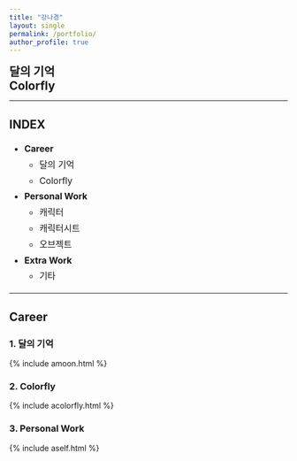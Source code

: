 ```yaml
---
title: "강나경"
layout: single
permalink: /portfolio/
author_profile: true
---
```


<style>
  .section-title {
    display: flex;
    justify-content: space-between;
    align-items: center;
  }

  .section-title h2, .section-title h3 {
    margin: 0;
  }

  .anchor-link {
    font-size: 14px;
    text-decoration: none;
    color: #888;
    margin-left: 10px;
    visibility: hidden;
  }

  .section-title:hover .anchor-link {
    visibility: visible;
  }
</style>

<div class="section-title" id="dal-memory">
  <h2>달의 기억</h2>
  <a href="#dal-memory" class="anchor-link">●</a>
</div>
<div class="section-title" id="colorfly">
  <h2>Colorfly</h2>
  <a href="#dal-memory" class="anchor-link">●</a>  
</div>

----------------------------------------------
<h2>INDEX</h2>
<ul style="font-size: 16px; line-height: 1.8;">
  <li><strong>Career</strong>
    <ul>
      <li>달의 기억</li>
      <li>Colorfly</li>
    </ul>
  </li>
  <li><strong>Personal Work</strong>
    <ul>
      <li>캐릭터</li>
      <li>캐릭터시트</li>
      <li>오브젝트</li>
    </ul>
  </li>
  <li><strong>Extra Work</strong>
    <ul>
      <li>기타</li>
    </ul>
  </li>
</ul>


<hr>

<!-- Career Section -->      
<h2>Career</h2>

<!-- 모달 구조 -->
<div id="imgModal" style="display: none; position: fixed; z-index: 9999; padding-top: 80px; left: 0; top: 0; width: 100%; height: 100%; overflow: auto; background-color: rgba(0,0,0,0.9);">
  <span id="modalClose" style="position: absolute; top: 20px; right: 35px; color: #fff; font-size: 40px; font-weight: bold; cursor: pointer;">&times;</span>
  <img id="modalImage" style="margin: 40px auto; display: block; max-width: 100%; max-height: 100%;">
</div>

<h3>1. 달의 기억</h3>
{% include amoon.html %}

<h3>2. Colorfly</h3>
{% include acolorfly.html %}

<h3>3. Personal Work</h3>
{% include aself.html %}

<!-- 모달 창 구조 -->
<div id="imgModal" style="display: none; position: fixed; z-index: 9999; padding-top: 60px; left: 0; top: 0; width: 100%; height: 100%; overflow: auto; background-color: rgba(0,0,0,0.9);">
  <span id="modalClose" style="position: absolute; top: 20px; right: 35px; color: #fff; font-size: 40px; font-weight: bold; cursor: pointer;">&times;</span>
  <img id="modalImage" style="margin: auto; display: block; max-width: 80%; max-height: 80%;">
</div>

<script>
document.addEventListener("DOMContentLoaded", function() {
  const modal = document.getElementById('imgModal');
  const modalImg = document.getElementById('modalImage');
  const closeBtn = document.getElementById('modalClose');

  document.querySelectorAll("img").forEach(img => {
    img.style.cursor = "zoom-in";
    img.addEventListener("click", () => {
      modal.style.display = "block";
      modalImg.src = img.src;
      modalImg.alt = img.alt;
    });
  });

  closeBtn.addEventListener("click", () => {
    modal.style.display = "none";
  });

  window.addEventListener("click", (event) => {
    if (event.target === modal) {
      modal.style.display = "none";
    }
  });
});
</script>
